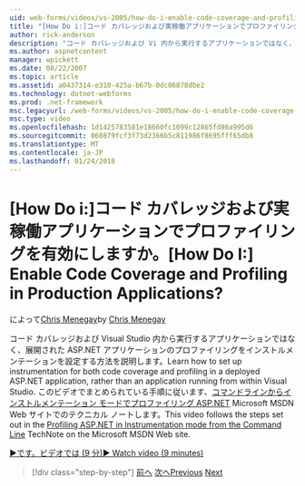 ```yaml
---
uid: web-forms/videos/vs-2005/how-do-i-enable-code-coverage-and-profiling-in-production-applications
title: "[How Do i:]コード カバレッジおよび実稼働アプリケーションでプロファイリングを有効にしますか。 | Microsoft Docs"
author: rick-anderson
description: "コード カバレッジおよび Vi 内から実行するアプリケーションではなく、展開された ASP.NET アプリケーションのプロファイリングをインストルメンテーションを設定する方法を説明してください."
ms.author: aspnetcontent
manager: wpickett
ms.date: 08/22/2007
ms.topic: article
ms.assetid: a0437314-e310-425a-b67b-0dc06878dbe2
ms.technology: dotnet-webforms
ms.prod: .net-framework
msc.legacyurl: /web-forms/videos/vs-2005/how-do-i-enable-code-coverage-and-profiling-in-production-applications
msc.type: video
ms.openlocfilehash: 1d1425783581e18660fc1099c12865fd86a995d6
ms.sourcegitcommit: 060879fcf3f73d2366b5c811986f8695fff65db8
ms.translationtype: MT
ms.contentlocale: ja-JP
ms.lasthandoff: 01/24/2018
---
```

<a name="how-do-i-enable-code-coverage-and-profiling-in-production-applications"></a><span data-ttu-id="4e160-104">[How Do i:]コード カバレッジおよび実稼働アプリケーションでプロファイリングを有効にしますか。</span><span class="sxs-lookup"><span data-stu-id="4e160-104">[How Do I:] Enable Code Coverage and Profiling in Production Applications?</span></span>
====================
<span data-ttu-id="4e160-105">によって[Chris Menegay](https://twitter.com/CMenegay)</span><span class="sxs-lookup"><span data-stu-id="4e160-105">by [Chris Menegay](https://twitter.com/CMenegay)</span></span>

<span data-ttu-id="4e160-106">コード カバレッジおよび Visual Studio 内から実行するアプリケーションではなく、展開された ASP.NET アプリケーションのプロファイリングをインストルメンテーションを設定する方法を説明します。</span><span class="sxs-lookup"><span data-stu-id="4e160-106">Learn how to set up instrumentation for both code coverage and profiling in a deployed ASP.NET application, rather than an application running from within Visual Studio.</span></span> <span data-ttu-id="4e160-107">このビデオでまとめられている手順に従います、[コマンドラインからインストルメンテーション モードでプロファイリング ASP.NET](https://msdn.microsoft.com/teamsystem/aa718860.aspx) Microsoft MSDN Web サイトでのテクニカル ノートします。</span><span class="sxs-lookup"><span data-stu-id="4e160-107">This video follows the steps set out in the [Profiling ASP.NET in Instrumentation mode from the Command Line](https://msdn.microsoft.com/teamsystem/aa718860.aspx) TechNote on the Microsoft MSDN Web site.</span></span>

[<span data-ttu-id="4e160-108">&#9654;です。ビデオでは (9 分)</span><span class="sxs-lookup"><span data-stu-id="4e160-108">&#9654; Watch video (9 minutes)</span></span>](https://channel9.msdn.com/Blogs/ASP-NET-Site-Videos/how-do-i-enable-code-coverage-and-profiling-in-production-applications)

>[!div class="step-by-step"]
<span data-ttu-id="4e160-109">[前へ](how-do-i-run-unit-tests-against-a-deployed-database.md)
[次へ](web-deployment-projects.md)</span><span class="sxs-lookup"><span data-stu-id="4e160-109">[Previous](how-do-i-run-unit-tests-against-a-deployed-database.md)
[Next](web-deployment-projects.md)</span></span>
